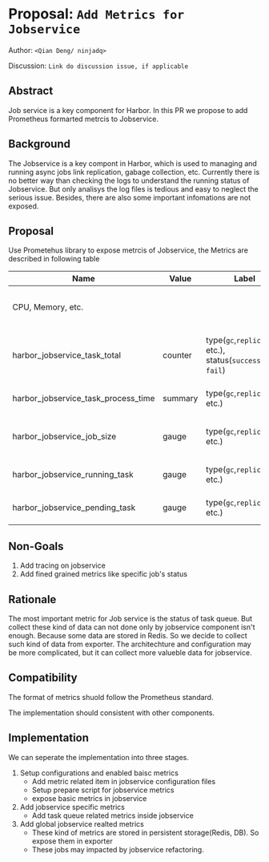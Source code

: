 # Proposal: `Add Metrics for Jobservice`

Author: `<Qian Deng/ ninjadq>`

Discussion: `Link do discussion issue, if applicable`

## Abstract

 Job service is a key component for Harbor. In this PR we propose to add Prometheus formarted metrcis to Jobservice.

## Background

The Jobservice is a key compont in Harbor, which is used to managing and running async jobs link replication, gabage collection, etc. Currently there is no better way than checking the logs to understand the running status of Jobservice. But only analisys the log files is tedious and easy to neglect the serious issue. Besides, there are also some important infomations are not exposed.

## Proposal

Use Prometehus library to expose metrcis of Jobservice, the Metrics are described in following table

| Name                                | Value   | Label                                                     | Describtion                               | Component  |
| ----------------------------------- | ------- | --------------------------------------------------------- | ----------------------------------------- | ---------- |
| CPU, Memory, etc.                   |         |                                                           | exposed by Prometheus golang library      | Jobservice |
| harbor_jobservice_task_total        | counter | type(`gc`,`replication`, etc.), status(`success`, `fail`) | the number of done tasks, jobservice task | Jobservice |
| harbor_jobservice_task_process_time | summary | type(`gc`,`replication`, etc.)                            | distribution of task duration             | Jobservice |
| harbor_jobservice_job_size          | gauge   | type(`gc`,`replication`, etc.)                            | the size of task queue in jobservice      | Exporter   |
| harbor_jobservice_running_task      | gauge   | type(`gc`,`replication`, etc.)                            | running task number                       | Exporter   |
| harbor_jobservice_pending_task      | gauge   | type(`gc`,`replication`, etc.)                            | pendding task number                      | Exporter   |

## Non-Goals

1. Add tracing on jobservice
2. Add fined grained metrics like specific job's status

## Rationale

The most important metric for Job service is the status of task queue. But collect these kind of data can not done only by jobservice component isn't enough.  Because some data are stored in Redis. So we decide to collect such kind of data from exporter. The architechture and configuration may be more complicated, but it can collect more valueble data for jobservice.

## Compatibility

The format of metrics shuold follow the Prometheus standard. 

The implementation should consistent with other components.

## Implementation

We can seperate the implementation into three stages.

1. Setup configurations and enabled baisc metrics
   * Add metric related item in jobservice configuration files
   * Setup prepare script for jobservice metrics
   * expose basic metrics in jobservice
2. Add jobservice specific metrics
   * Add task queue related metrics inside jobservice
3. Add global jobservice realted metrics
   * These kind of metrics are stored in persistent storage(Redis, DB). So expose them in exporter
   * These jobs may impacted by jobservice refactoring.